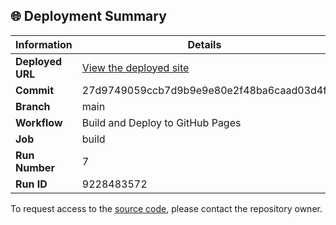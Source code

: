 ## 🌐 Deployment Summary

| Information | Details |
|-------------|---------|
| **Deployed URL** | [View the deployed site](https://First-Matter.github.io/multiplayer-test) |
| **Commit** | 27d9749059ccb7d9b9e9e80e2f48ba6caad03d4f |
| **Branch** | main |
| **Workflow** | Build and Deploy to GitHub Pages |
| **Job** | build |
| **Run Number** | 7 |
| **Run ID** | 9228483572 |

To request access to the [source code](https://github.com/First-Matter/playroom-hello-world), please contact the repository owner.
